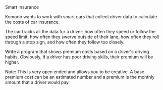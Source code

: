 Smart Insurance

Komodo wants to work with smart cars that collect driver data to calculate the costs of car insurance.

The car tracks all the data for a driver: how often they speed or follow the speed limit,
how often they swerve outside of their lane, how often they roll through a stop sign, and
how often they follow too closely.

Write a program that shows premium costs based on a driver's driving habits. Obviously, if a driver has
poor driving skills, their premium will be higher.

Note: This is very open ended and allows you to be creative. A base premium cost can be
an estimated number and a premium is the monthly amount that a driver would pay.